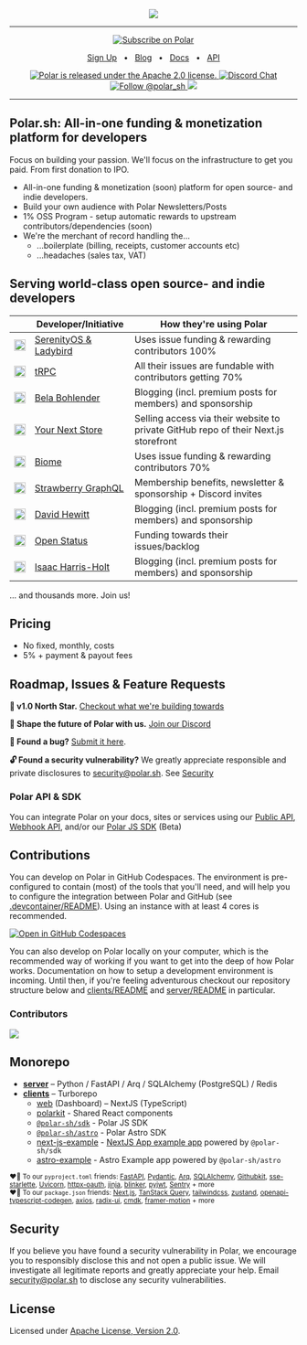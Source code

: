 <p align="center">

  <a href="https://polar.sh">
      <img src="https://github.com/polarsource/polar/assets/10053249/896df13a-bfde-409f-9f04-bd94b00e200d" />
  </a>


</p>

<hr />
<div align="center">

<a href="https://polar.sh/polarsource">
    <picture>
      <source media="(prefers-color-scheme: dark)" srcset="https://polar.sh/embed/subscribe.svg?org=polarsource&label=Subscribe&darkmode">
      <img alt="Subscribe on Polar" src="https://polar.sh/embed/subscribe.svg?org=polarsource&label=Subscribe">
    </picture>
</a>

<a href="https://polar.sh">Sign Up</a>
<span>&nbsp;&nbsp;•&nbsp;&nbsp;</span>
<a href="https://polar.sh/polarsource">Blog</a>
<span>&nbsp;&nbsp;•&nbsp;&nbsp;</span>
<a href="https://polar.sh/docs">Docs</a>
<span>&nbsp;&nbsp;•&nbsp;&nbsp;</span>
<a href="https://polar.sh/docs/api">API</a>


<p align="center">
  <a href="https://github.com/polarsource/polar/blob/main/LICENSE">
    <img src="https://img.shields.io/badge/license-Apache%202.0-blue.svg" alt="Polar is released under the Apache 2.0 license." />
  </a>

  <a href="https://discord.gg/STfRufb32V">
    <img src="https://img.shields.io/badge/chat-on%20discord-7289DA.svg" alt="Discord Chat" />
  </a>

  <a href="https://twitter.com/intent/follow?screen_name=polar_sh">
    <img src="https://img.shields.io/twitter/follow/polar_sh.svg?label=Follow%20@polar_sh" alt="Follow @polar_sh" />
  </a><a href="https://polar.sh/polarsource"><img src="https://polar.sh/embed/seeks-funding-shield.svg?org=polarsource" /></a>
</p>
</div>
<hr />

## Polar.sh: All-in-one funding & monetization platform for developers
Focus on building your passion. We'll focus on the infrastructure to get you paid. From first donation to IPO.

- All-in-one funding & monetization (soon) platform for open source- and indie developers.
- Build your own audience with Polar Newsletters/Posts
- 1% OSS Program - setup automatic rewards to upstream contributors/dependencies (soon)
- We're the merchant of record handling the...
  - ...boilerplate (billing, receipts, customer accounts etc)
  - ...headaches (sales tax, VAT)

## Serving world-class open source- and indie developers

|     | Developer/Initiative    |  How they're using Polar   |
| --- | --- | --- |
|  <img src="https://avatars.githubusercontent.com/u/50811782?s=200&v=4" height="20" width="20" alt="SerenityOS" />  |  [SerenityOS & Ladybird](https://polar.sh/SerenityOS)   |  Uses issue funding & rewarding contributors 100%   |
|  <img src="https://avatars.githubusercontent.com/u/78011399?s=200&v=4" height="20" width="20" alt="tRPC" />  | [tRPC](https://polar.sh/trpc)   |  All their issues are fundable with contributors getting 70%   |
|  <img src="https://avatars.githubusercontent.com/u/85560643?v=4" height="20" width="20" alt="tRPC" />  | [Bela Bohlender](https://polar.sh/bbohlender)    |  Blogging (incl. premium posts for members) and sponsorship    |
|  <img src="https://avatars.githubusercontent.com/u/159799280?s=200&v=4" height="20" width="20" alt="Your next store" />  | [Your Next Store](https://yournextstore.com/)   |  Selling access via their website to private GitHub repo of their Next.js storefront    |
|  <img src="https://avatars.githubusercontent.com/u/140182603?s=200&v=4" height="20" width="20" alt="tRPC" />  | [Biome](https://polar.sh/biomejs)  | Uses issue funding & rewarding contributors 70%     |
|  <img src="https://avatars.githubusercontent.com/u/48071860?s=200&v=4" height="20" width="20" alt="tRPC" />  | [Strawberry GraphQL](https://polar.sh/strawberry-graphql)  | Membership benefits, newsletter & sponsorship + Discord invites     |
|  <img src="https://avatars.githubusercontent.com/u/1939362?v=4" height="20" width="20" alt="tRPC" />  | [David Hewitt](https://polar.sh/davidhewitt)  |  Blogging (incl. premium posts for members) and sponsorship    |
|  <img src="https://avatars.githubusercontent.com/u/136892265?s=200&v=4" height="20" width="20" alt="Your next store" />  | [Open Status](https://polar.sh/openstatusHQ)   |  Funding towards their issues/backlog    |
|  <img src="https://avatars.githubusercontent.com/u/47423046?v=4" height="20" width="20" alt="tRPC" />  | [Isaac Harris-Holt](https://polar.sh/davidhewitt)  |  Blogging (incl. premium posts for members) and sponsorship    |


... and thousands more. Join us!


## Pricing

- No fixed, monthly, costs
- 5% + payment & payout fees

## Roadmap, Issues & Feature Requests
**🎯 v1.0 North Star.** [Checkout what we're building towards](https://github.com/polarsource/polar/issues/3242)

**💬 Shape the future of Polar with us.** [Join our Discord](https://discord.gg/STfRufb32V)

**🐛 Found a bug?** [Submit it here](https://github.com/polarsource/polar/issues).

**🔓 Found a security vulnerability?** We greatly appreciate responsible and private disclosures to security@polar.sh. See [Security](./README.md#Security)

### Polar API & SDK
You can integrate Polar on your docs, sites or services using our [Public API](https://polar.sh/docs/api), [Webhook API](https://api.polar.sh/docs#/webhooks), and/or our [Polar JS SDK](./clients/packages/sdk) (Beta)


## Contributions

You can develop on Polar in GitHub Codespaces. The environment is pre-configured to contain (most) of the tools that you'll need, and will help you to configure the integration between Polar and GitHub (see [.devcontainer/README](./.devcontainer/README.md)). Using an instance with at least 4 cores is recommended.

[![Open in GitHub Codespaces](https://github.com/codespaces/badge.svg)](https://codespaces.new/polarsource/polar)

You can also develop on Polar locally on your computer, which is the recommended way of working if you want to get into the deep of how Polar works. Documentation on how to setup a development environment is incoming. Until then, if you're feeling adventurous checkout our repository structure below and [clients/README](./clients/README.md) and [server/README](./server/README.md) in particular.

### Contributors
<a href="https://github.com/polarsource/polar/graphs/contributors">
  <img src="https://contrib.rocks/image?repo=polarsource/polar" />
</a>


## Monorepo
* **[server](./server/README.md)** – Python / FastAPI / Arq / SQLAlchemy (PostgreSQL) / Redis
* **[clients](./clients/README.md)** – Turborepo
  * [web](./clients/apps/web) (Dashboard) – NextJS (TypeScript)
  * [polarkit](./clients/packages/polarkit) - Shared React components
  * [`@polar-sh/sdk`](./clients/packages/sdk) - Polar JS SDK
  * [`@polar-sh/astro`](./clients/packages/astro) - Polar Astro SDK
  * [next-js-example](./clients/examples/next-js-example) - [NextJS App example app](https://polar-next-js-example.vercel.app) powered by `@polar-sh/sdk`
  * [astro-example](./clients/examples/astro-example) - Astro Example app powered by `@polar-sh/astro`

<sub>♥️🙏 To our `pyproject.toml` friends: [FastAPI](https://github.com/tiangolo/fastapi), [Pydantic](https://github.com/pydantic/pydantic), [Arq](https://github.com/samuelcolvin/arq), [SQLAlchemy](https://github.com/sqlalchemy/sqlalchemy), [Githubkit](https://github.com/yanyongyu/githubkit), [sse-starlette](https://github.com/sysid/sse-starlette), [Uvicorn](https://github.com/encode/uvicorn), [httpx-oauth](https://github.com/frankie567/httpx-oauth), [jinja](https://github.com/pallets/jinja), [blinker](https://github.com/pallets-eco/blinker), [pyjwt](https://github.com/jpadilla/pyjwt), [Sentry](https://github.com/getsentry/sentry) + more</sub><br />
<sub>♥️🙏 To our `package.json` friends: [Next.js](https://github.com/vercel/next.js/), [TanStack Query](https://github.com/TanStack/query), [tailwindcss](https://github.com/tailwindlabs/tailwindcss), [zustand](https://github.com/pmndrs/zustand), [openapi-typescript-codegen](https://github.com/ferdikoomen/openapi-typescript-codegen), [axios](https://github.com/axios/axios), [radix-ui](https://github.com/radix-ui/primitives), [cmdk](https://github.com/pacocoursey/cmdk), [framer-motion](https://github.com/framer/motion) + more</sub>


## Security
If you believe you have found a security vulnerability in Polar, we encourage you to responsibly disclose this and not open a public issue. We will investigate all legitimate reports and greatly appreciate your help. Email security@polar.sh to disclose any security vulnerabilities.

## License
Licensed under [Apache License, Version 2.0](https://www.apache.org/licenses/LICENSE-2.0).
